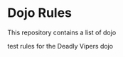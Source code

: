Dojo Rules
==========

This repository contains a list of dojo

test
 rules for the Deadly Vipers dojo

